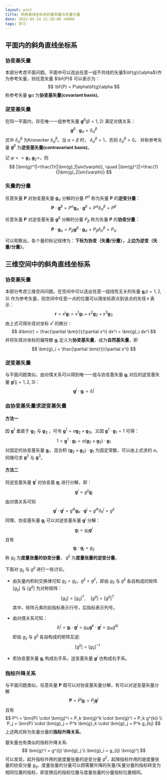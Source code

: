 ```yaml
---
layout: post
title: 斜角直线坐标系的基矢量与矢量分量
date: 2022-05-24 22:30:00 +0800
tags: 学习    
---
```


## 平面内的斜角直线坐标系
### 协变基矢量
本部分考虑平面问题。平面中可以选出任意一组不共线的矢量$\bf{g}{\alpha$}作为参考矢量，则任意矢量 $\bf{P}$ 可以表示为：
$$
\bf{P} = P\alpha\bf{g}\alpha
$$
称参考矢量 $\bm{g}\alpha$ 为**协变基矢量(covariant basis)**。

### 逆变基矢量
在同一平面内，存在唯一一组参考矢量 $\bm{g}^\beta (\beta=1,2)$ 满足对偶关系：
$$
\bm{g}^\beta \cdot \bm{g}_\alpha = \delta_{\alpha}^{\beta}
$$
式中 $\delta_{\alpha}^{\beta}$ 为Kronecker $\delta_{\alpha}^{\beta}$。当 $\alpha=\beta$ 时， $\delta_{\alpha}^{\beta}=1$，否则 $\delta_{\alpha}^{\beta}=0$。
并称参考矢量 $\bm{g}^\beta$ 为**逆变基矢量(contravariant basis)**。

记 $\varphi = <\bm{g}_1,\bm{g}_2>$，则
$$
|\bm{g}^1|=\frac{1}{|\bm{g}_1|sin(\varphi)}, \quad |\bm{g}^2|=\frac{1}{|\bm{g}_2|sin(\varphi)}
$$

### 矢量的分量
任意矢量 $\bm{P}$ 对协变基矢量 $\bm{g}_\alpha$ 分解的分量 $P^\alpha$ 称为矢量 $\bm{P}$ 的**逆变分量**：
$$
\bm{P} \cdot \bm{g}^\beta = P^\alpha\bm{g}_\alpha \cdot \bm{g}^\beta = P^\alpha \delta_{\alpha}^{\beta} = P^\beta
$$

任意矢量 $\bm{P}$ 对逆变基矢量 $\bm{g}^\beta$ 分解的分量 $P_\beta$ 称为矢量 $\bm{P}$ 的**协变分量**：
$$
\bm{P} \cdot \bm{g}_\alpha = P_\beta\bm{g}^\beta \cdot \bm{g}_\alpha = P_\beta \delta_{\alpha}^{\beta} = P_\alpha
$$

可以观察出，各个量的标记规律为：**下标为协变（矢量/分量），上边为逆变（矢量/分量）**。

## 三维空间中的斜角直线坐标系
### 协变基矢量
本部分考虑三维空间问题。在空间中可以选出任意一组线性无关的矢量 $\bm{g}_i (i=1,2,3)$ 作为参考矢量，则空间中任意一点的位置可以用坐标原点到该点的矢径 $\bm{r}$ 表示：
$$
\bm{r} = x^i \bm{g}_i = x^1 \bm{g}_1 + x^2 \bm{g}_2 + x^3 \bm{g}_3
$$
由上式可得矢径对坐标 $x^i$ 的微分：
$$
d\bm{r} = \frac{\partial \bm{r}}{\partial x^i} dx^i = \bm{g}_i dx^i
$$
并将矢径对坐标的偏导数 $\bm{g}_i$ 定义为**协变基矢量**，成为**自然基矢量**，即
$$
\bm{g}_i = \frac{\partial \bm{r}}{\partial x^i}
$$

### 逆变基矢量
与平面问题类似，由对偶关系可以得到唯一一组与协变基矢量 $\bm{g}_i$ 对应的逆变基矢量 $\bm{g}^j (j=1,2,3)$：
$$
\bm{g}^j \cdot \bm{g}_i = \delta_i^j
$$

### 由协变基矢量求逆变基矢量
#### 方法一
因 $\bm{g}^1$ 垂直于 $\bm{g}_2$ 与 $\bm{g}_3$ ，可令 $\bm{g}^1=a\bm{g}_2 \times \bm{g}_3$。又因 $\bm{g}^1 \cdot \bm{g}_1 = 1$ 可得：
$$
1 = \bm{g}^1 \cdot \bm{g}_1 = a(\bm{g}_2 \times \bm{g}_3) \cdot \bm{g}_1
$$
对固定的协变基矢量 $\bm{g}_i$，混合积 $(\bm{g}_2 \times \bm{g}_3) \cdot \bm{g}_1$ 为固定常数，可以由上式求的 $a$。
同理可求 $\bm{g}^2$ 与 $\bm{g}^3$。

#### 方法二
将逆变基矢量 $\bm{g}^i$ 对协变基 $\bm{g}_j$ 进行分解，即：
$$
\bm{g}^i = g^{ij} \bm{g}_j
$$
由对偶关系可知
$$
\bm{g}^i \cdot \bm{g}^j = g^{ik} \bm{g}_k \cdot \bm{g}^j = g^{ik} \delta_k^j = g^{ij}
$$
同理，协变基矢量 $\bm{g}_i$ 可以对逆变基矢量 $\bm{g}^j$ 分解：
$$
\bm{g}_i = g_{ij} \bm{g}^j
$$
且有
$$
\bm{g}_i \cdot \bm{g}_j = g_{ij}
$$
称 $g_{ij}$ 为**度量张量的协变分量**， $g^{ij}$ 为**度量张量的逆变分量**。

下面对 $g_{ij}$ 与 $g^{ij}$ 进行一些讨论。
* 由矢量内积的交换律可知 $g_{ij} = g_{ji}$，$g^{ij} = g^{ji}$，即由 $g_{ij}$ 与 $g^{ij}$ 各自构成的矩阵 $[g_{ij}]$ 与 $[g^{ij}]$ 为对称矩阵：
$$
[g_{ij}] = [g_{ij}]^T, \quad [g^{ij}] = [g^{ij}]^T
$$
其中，矩阵元素的前指标表示行号，后指标表示列号。

* 由对偶关系可知：
$$
\delta_i^j = \bm{g}_i \cdot \bm{g}^j = g_{ik} \bm{g}^k \cdot \bm{g}^j = g_{ik} g^{kj}
$$
即由 $g_{ij}$ 与 $g^{ij}$ 各自构成的矩阵互逆:
$$
[g^{ij}] = [g_{ij}]^{-1}
$$

* 若协变基矢量 $\bm{g}_i$ 构成右手系，逆变基矢量 $\bm{g}^j$ 也构成右手系。

### 指标升降关系
与平面问题类似，任意矢量 $\bm{P}$ 既可以对协变基矢量分解，有可以对逆变基矢量分解
$$
\bm{P} = P^i \bm{g}_i = P_j \bm{g}^j
$$
且有
$$
P^i = \bm{P} \cdot \bm{g}^i = P_k \bm{g}^k \cdot \bm{g}^i = P_k g^{ki} \\
P_j = \bm{P} \cdot \bm{g}_j = P^k \bm{g}_k \cdot \bm{g}_j = P^k g_{kj}
$$
上述两式称为矢量分量的**指标升降关系**。

基矢量也有类似的指标升降关系:
$$
\bm{g}^i = g^{ij} \bm{g}_j \\
\bm{g}_i = g_{ij} \bm{g}^j
$$
可以发现，起升指标作用的是度量张量的逆变分量 $g^{ij}$，起降指标作用的是度量张量的协变分量 $g_{ij}$。度量张量的分量可以把需要升降的矢量/矢量分量的指标转变为相同位置的指标，即变换后的指标位置与度量张量的分量指标位置相同。
